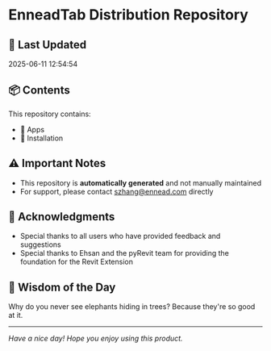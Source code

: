 # EnneadTab Distribution Repository

## 📅 Last Updated
2025-06-11 12:54:54



## 📦 Contents
This repository contains:
- 📂 Apps
- 📂 Installation

## ⚠️ Important Notes
- This repository is **automatically generated** and not manually maintained
- For support, please contact szhang@ennead.com directly

## 🙏 Acknowledgments
- Special thanks to all users who have provided feedback and suggestions
- Special thanks to Ehsan and the pyRevit team for providing the foundation for the Revit Extension

## 💭 Wisdom of the Day
Why do you never see elephants hiding in trees? Because they're so good at it.

---
*Have a nice day! Hope you enjoy using this product.*
